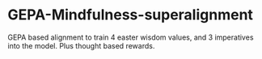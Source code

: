 # GEPA-Mindfulness-superalignment
GEPA based alignment to train 4 easter wisdom values, and 3 imperatives into the model. Plus thought based rewards.
